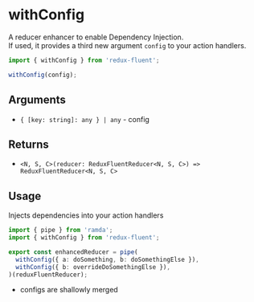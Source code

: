# withConfig

A reducer enhancer to enable Dependency Injection.  
If used, it provides a third new argument `config` to your action handlers.

```typescript
import { withConfig } from 'redux-fluent';

withConfig(config);
```

## Arguments

  - `{ [key: string]: any } | any` - config

## Returns

  - `<N, S, C>(reducer: ReduxFluentReducer<N, S, C>) => ReduxFluentReducer<N, S, C>`

## Usage

Injects dependencies into your action handlers

```typescript
import { pipe } from 'ramda';
import { withConfig } from 'redux-fluent';

export const enhancedReducer = pipe(
  withConfig({ a: doSomething, b: doSomethingElse }),
  withConfig({ b: overrideDoSomethingElse }),
)(reduxFluentReducer);
```

- configs are shallowly merged


